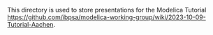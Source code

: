 This directory is used to store presentations for the Modelica Tutorial https://github.com/ibpsa/modelica-working-group/wiki/2023-10-09-Tutorial-Aachen.
